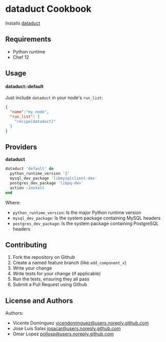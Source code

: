 dataduct Cookbook
========================

Installs [dataduct](https://github.com/coursera/dataduct)

Requirements
------------

- Python runtime
- Chef 12

Usage
-----

#### dataduct::default

Just include `dataduct` in your node's `run_list`:

```json
{
  "name":"my_node",
  "run_list": [
    "recipe[dataduct]"
  ]
}
```

Providers
---------

**dataduct**

```ruby
dataduct 'default' do
  python_runtime_version '2'
  mysql_dev_package 'libmysqlclient-dev'
  postgres_dev_package 'libpq-dev'
  action :install
end
```

Where:
- `python_runtime_version`: Is the major Python runtime version
- `mysql_dev_package`: Is the system package containing MySQL headers
- `postgres_dev_package`: Is the system package containing PostgreSQL headers

Contributing
------------

1. Fork the repository on Github
2. Create a named feature branch (like `add_component_x`)
3. Write your change
4. Write tests for your change (if applicable)
5. Run the tests, ensuring they all pass
6. Submit a Pull Request using Github

License and Authors
-------------------
Authors:
  - Vicente Dominguez <vicendominguez@users.noreply.github.com>
  - Jose Luis Salas <josacar@users.noreply.github.com>
  - Omar Lopez <pollosp@users.noreply.github.com>
